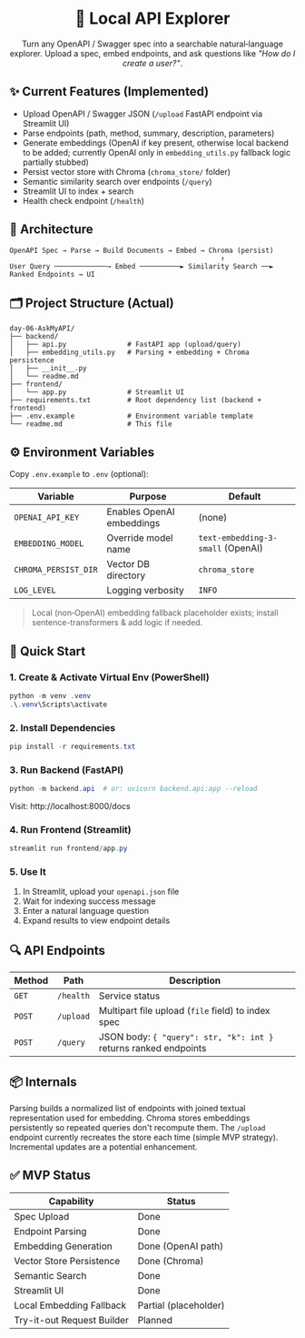 <div align="center">

# 🚀 Local API Explorer

Turn any OpenAPI / Swagger spec into a searchable natural‑language explorer. Upload a spec, embed endpoints, and ask questions like *"How do I create a user?"*.

</div>

## ✨ Current Features (Implemented)

- Upload OpenAPI / Swagger JSON (`/upload` FastAPI endpoint via Streamlit UI)
- Parse endpoints (path, method, summary, description, parameters)
- Generate embeddings (OpenAI if key present, otherwise local backend to be added; currently OpenAI only in `embedding_utils.py` fallback logic partially stubbed)
- Persist vector store with Chroma (`chroma_store/` folder)
- Semantic similarity search over endpoints (`/query`)
- Streamlit UI to index + search
- Health check endpoint (`/health`)

## 🧭 Architecture

```
OpenAPI Spec → Parse → Build Documents → Embed → Chroma (persist)
													↑
User Query ─────────────→ Embed ──────────► Similarity Search ──► Ranked Endpoints → UI
```

## 🗂 Project Structure (Actual)

```
day-06-AskMyAPI/
├── backend/
│   ├── api.py               # FastAPI app (upload/query)
│   ├── embedding_utils.py   # Parsing + embedding + Chroma persistence
│   ├── __init__.py
│   └── readme.md
├── frontend/
│   └── app.py               # Streamlit UI
├── requirements.txt         # Root dependency list (backend + frontend)
├── .env.example             # Environment variable template
└── readme.md                # This file
```

## ⚙️ Environment Variables

Copy `.env.example` to `.env` (optional):

| Variable | Purpose | Default |
|----------|---------|---------|
| `OPENAI_API_KEY` | Enables OpenAI embeddings | (none) |
| `EMBEDDING_MODEL` | Override model name | `text-embedding-3-small` (OpenAI) |
| `CHROMA_PERSIST_DIR` | Vector DB directory | `chroma_store` |
| `LOG_LEVEL` | Logging verbosity | `INFO` |

> Local (non‑OpenAI) embedding fallback placeholder exists; install sentence-transformers & add logic if needed.

## 🚀 Quick Start

### 1. Create & Activate Virtual Env (PowerShell)
```powershell
python -m venv .venv
.\.venv\Scripts\activate
```

### 2. Install Dependencies
```powershell
pip install -r requirements.txt
```

### 3. Run Backend (FastAPI)
```powershell
python -m backend.api  # or: uvicorn backend.api:app --reload
```
Visit: http://localhost:8000/docs

### 4. Run Frontend (Streamlit)
```powershell
streamlit run frontend/app.py
```

### 5. Use It
1. In Streamlit, upload your `openapi.json` file
2. Wait for indexing success message
3. Enter a natural language question
4. Expand results to view endpoint details

## 🔍 API Endpoints

| Method | Path | Description |
|--------|------|-------------|
| `GET` | `/health` | Service status |
| `POST` | `/upload` | Multipart file upload (`file` field) to index spec |
| `POST` | `/query` | JSON body: `{ "query": str, "k": int }` returns ranked endpoints |

## 📦 Internals

Parsing builds a normalized list of endpoints with joined textual representation used for embedding. Chroma stores embeddings persistently so repeated queries don't recompute them. The `/upload` endpoint currently recreates the store each time (simple MVP strategy). Incremental updates are a potential enhancement.

## ✅ MVP Status

| Capability | Status |
|------------|--------|
| Spec Upload | Done |
| Endpoint Parsing | Done |
| Embedding Generation | Done (OpenAI path) |
| Vector Store Persistence | Done (Chroma) |
| Semantic Search | Done |
| Streamlit UI | Done |
| Local Embedding Fallback | Partial (placeholder) |
| Try-it-out Request Builder | Planned |
